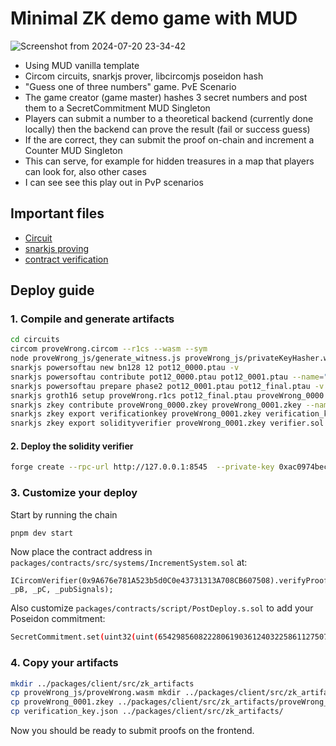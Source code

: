 # Minimal ZK demo game with MUD

![Screenshot from 2024-07-20 23-34-42](https://github.com/user-attachments/assets/54d4a163-3c2b-4c9c-95a4-fd4804d04b18)

* Using MUD vanilla template
* Circom circuits, snarkjs prover, libcircomjs poseidon hash
* "Guess one of three numbers" game. PvE Scenario
* The game creator (game master) hashes 3 secret numbers and post them to a SecretCommitment MUD Singleton
* Players can submit a number to a theoretical backend (currently done locally) then the backend can prove the result (fail or success guess)
* If the are correct, they can submit the proof on-chain and increment a Counter MUD Singleton
* This can serve, for example for hidden treasures in a map that players can look for, also other cases
* I can see see this play out in PvP scenarios

## Important files

* [Circuit](https://github.com/Turupawn/mud-zk-test/blob/master/circuits/proveWrong.circom)
* [snarkjs proving](https://github.com/Turupawn/mud-zk-test/blob/master/packages/client/src/mud/createSystemCalls.ts#L39)
* [contract verification](https://github.com/Turupawn/mud-zk-test/blob/master/packages/contracts/src/systems/IncrementSystem.sol#L13)

## Deploy guide

### 1. Compile and generate artifacts
```bash
cd circuits
circom proveWrong.circom --r1cs --wasm --sym
node proveWrong_js/generate_witness.js proveWrong_js/privateKeyHasher.wasm input.json witness.wtns
snarkjs powersoftau new bn128 12 pot12_0000.ptau -v
snarkjs powersoftau contribute pot12_0000.ptau pot12_0001.ptau --name="First contribution" -v
snarkjs powersoftau prepare phase2 pot12_0001.ptau pot12_final.ptau -v
snarkjs groth16 setup proveWrong.r1cs pot12_final.ptau proveWrong_0000.zkey
snarkjs zkey contribute proveWrong_0000.zkey proveWrong_0001.zkey --name="1st Contributor Name" -v
snarkjs zkey export verificationkey proveWrong_0001.zkey verification_key.json
snarkjs zkey export solidityverifier proveWrong_0001.zkey verifier.sol
```

#### 2. Deploy the solidity verifier
```bash
forge create --rpc-url http://127.0.0.1:8545  --private-key 0xac0974bec39a17e36ba4a6b4d238ff944bacb478cbed5efcae784d7bf4f2ff80 verifier.sol:Groth16Verifier
```

### 3. Customize your deploy

Start by running the chain

```bash
pnpm dev start
```

Now place the contract address in `packages/contracts/src/systems/IncrementSystem.sol` at:

```
ICircomVerifier(0x9A676e781A523b5d0C0e43731313A708CB607508).verifyProof(_pA, _pB, _pC, _pubSignals);
```

Also customize `packages/contracts/script/PostDeploy.s.sol` to add your Poseidon commitment:

```bash
SecretCommitment.set(uint32(uint(6542985608222806190361240322586112750744169038454362455181422643027100751666)));
```

### 4. Copy your artifacts

```bash
mkdir ../packages/client/src/zk_artifacts
cp proveWrong_js/proveWrong.wasm mkdir ../packages/client/src/zk_artifacts/
cp proveWrong_0001.zkey ../packages/client/src/zk_artifacts/proveWrong_final.zkey
cp verification_key.json ../packages/client/src/zk_artifacts/
```

Now you should be ready to submit proofs on the frontend.
